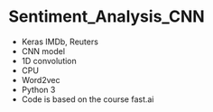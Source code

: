 # Sentiment_Analysis_CNN
- Keras IMDb, Reuters
- CNN model
- 1D convolution 
- CPU
- Word2vec
- Python 3
- Code is based on the course fast.ai
